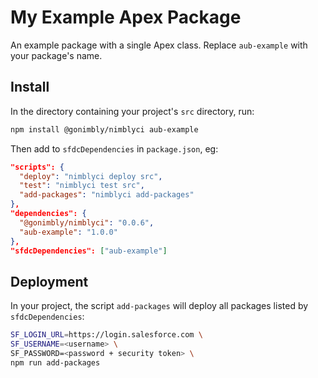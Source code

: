 # My Example Apex Package
An example package with a single Apex class. Replace `aub-example`
with your package's name.

## Install
In the directory containing your project's `src` directory, run:

```bash
npm install @gonimbly/nimblyci aub-example
```

Then add to `sfdcDependencies` in `package.json`, eg:

```json
"scripts": {
  "deploy": "nimblyci deploy src",
  "test": "nimblyci test src",
  "add-packages": "nimblyci add-packages"
},
"dependencies": {
  "@gonimbly/nimblyci": "0.0.6",
  "aub-example": "1.0.0"
},
"sfdcDependencies": ["aub-example"]
```

## Deployment
In your project, the script `add-packages` will deploy all
packages listed by `sfdcDependencies`:

```bash
SF_LOGIN_URL=https://login.salesforce.com \
SF_USERNAME=<username> \
SF_PASSWORD=<password + security token> \
npm run add-packages
```
